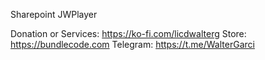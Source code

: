 Sharepoint JWPlayer

Donation or Services: https://ko-fi.com/licdwalterg
Store: https://bundlecode.com
Telegram: https://t.me/WalterGarci
